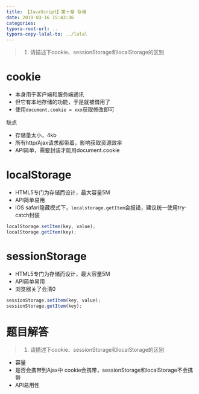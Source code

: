 ```yaml
---
title: 【JavaScript】第十章 存储
date: 2019-03-16 15:43:36
categories:
typora-root-url: ..
typora-copy-lalal-to: ../lalal
---
```


> 1. 请描述下cookie、sessionStorage和localStorage的区别

# cookie
- 本身用于客户端和服务端通讯
- 但它有本地存储的功能，于是就被借用了
- 使用`document.cookie = xxx`获取修改即可

缺点
- 存储量太小，4kb
- 所有http/Ajax请求都带着，影响获取资源效率
- API简单，需要封装才能用document.cookie

# localStorage
- HTML5专门为存储而设计，最大容量5M
- API简单易用
- iOS safari隐藏模式下，`localstorage.getItem`会报错，建议统一使用try-catch封装
```js
localStorage.setItem(key, value);
localStorage.getItem(key);
```
# sessionStorage
- HTML5专门为存储而设计，最大容量5M
- API简单易用
- 浏览器关了会清0
```js
sessionStorage.setItem(key, value);
sessionStorage.getItem(key);
```

# 题目解答
> 1. 请描述下cookie、sessionStorage和localStorage的区别

- 容量
- 是否会携带到Ajax中
cookie会携带，sessionStorage和localStorage不会携带
- API易用性  

